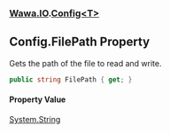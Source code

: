 ### [Wawa.IO](Wawa.IO.md 'Wawa.IO').[Config&lt;T&gt;](Config_T_.md 'Wawa.IO.Config<T>')

## Config<T>.FilePath Property

Gets the path of the file to read and write.

```csharp
public string FilePath { get; }
```

#### Property Value
[System.String](https://docs.microsoft.com/en-us/dotnet/api/System.String 'System.String')